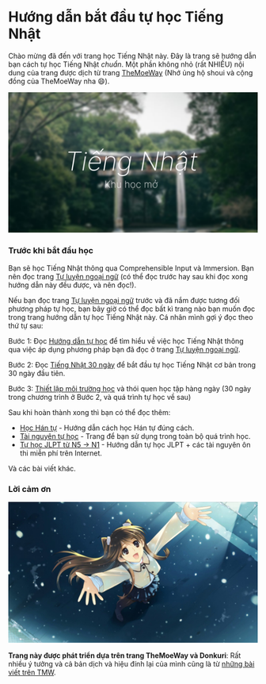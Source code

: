 # Hướng dẫn bắt đầu tự học Tiếng Nhật
Chào mừng đã đến với trang học Tiếng Nhật này. Đây là trang sẽ hướng dẫn bạn cách tự học Tiếng Nhật *chuẩn*. Một phần không nhỏ (rất NHIỀU) nội dung của trang được dịch từ trang [TheMoeWay](http://learnjapanese.moe/) (Nhớ ủng hộ shoui và cộng đồng của TheMoeWay nha :smile:).

![](img/cover.png)


### Trước khi bắt đầu học

Bạn sẽ học Tiếng Nhật thông qua Comprehensible Input và Immersion. Bạn nên đọc trang [Tự luyện ngoại ngữ](https://daihocmo.github.io/ngoai-ngu/) (có thể đọc trước hay sau khi đọc xong hướng dẫn này đều được, và nên đọc!).

Nếu bạn đọc trang [Tự luyện ngoại ngữ](https://daihocmo.github.io/ngoai-ngu/) trước và đã nắm được tương đối phương pháp tự học, bạn bây giờ có thể đọc bất kì trang nào bạn muốn đọc trong trang hướng dẫn tự học Tiếng Nhật này. Cá nhân mình gợi ý đọc theo thứ tự sau:

Bước 1: Đọc [Hướng dẫn tự học](guide.md) để tìm hiểu về việc học Tiếng Nhật thông qua việc áp dụng phương pháp bạn đã đọc ở trang [Tự luyện ngoại ngữ](https://daihocmo.github.io/ngoai-ngu/).

Bước 2: Đọc [Tiếng Nhật 30 ngày](routine.md) để bắt đầu tự học Tiếng Nhật cơ bản trong 30 ngày đầu tiên.

Bước 3: [Thiết lập môi trường học](setup.md) và thói quen học tập hàng ngày (30 ngày trong chương trình ở Bước 2, và quá trình tự học về sau)

Sau khi hoàn thành xong thì bạn có thể đọc thêm:

- [Học Hán tự](kanji.md) - Hướng dẫn cách học Hán tự đúng cách.
- [Tài nguyên tự học](resources.md) - Trang để bạn sử dụng trong toàn bộ quá trình học.
- [Tự học JLPT từ N5 -> N1](jlpt.md) - Hướng dẫn tự học JLPT + các tài nguyên ôn thi miễn phí trên Internet.

Và các bài viết khác.


### Lời cảm ơn

![](img/welcome_wa2.png)

**Trang này được phát triển dựa trên trang TheMoeWay và Donkuri**: Rất nhiều ý tưởng và cả bản dịch và hiệu đính lại của mình cũng là từ [những bài viết trên TMW](https://learnjapanese.moe/). 